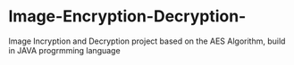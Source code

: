 # Image-Encryption-Decryption-
Image Incryption and Decryption project based on the AES Algorithm, build in JAVA progrmming language
